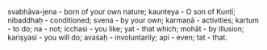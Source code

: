 svabhāva-jena - born of your own nature; kaunteya - O son of Kuntī; nibaddhaḥ - conditioned; svena - by your own; karmaṇā - activities; kartum - to do; na - not; icchasi - you like; yat - that which; mohāt - by illusion; kariṣyasi - you will do; avaśaḥ - involuntarily; api - even; tat - that.